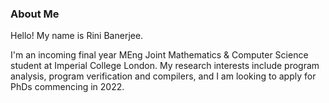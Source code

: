 ### About Me

Hello! My name is Rini Banerjee. 

I'm an incoming final year MEng Joint Mathematics & Computer Science student at Imperial College London. My research interests include program analysis, program verification and compilers, and I am looking to apply for PhDs commencing in 2022.

